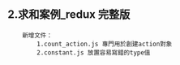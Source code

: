 ## 2.求和案例\_redux 完整版

    	新增文件：
    		1.count_action.js 專門用於創建action對象
    		2.constant.js 放置容易寫錯的type值

